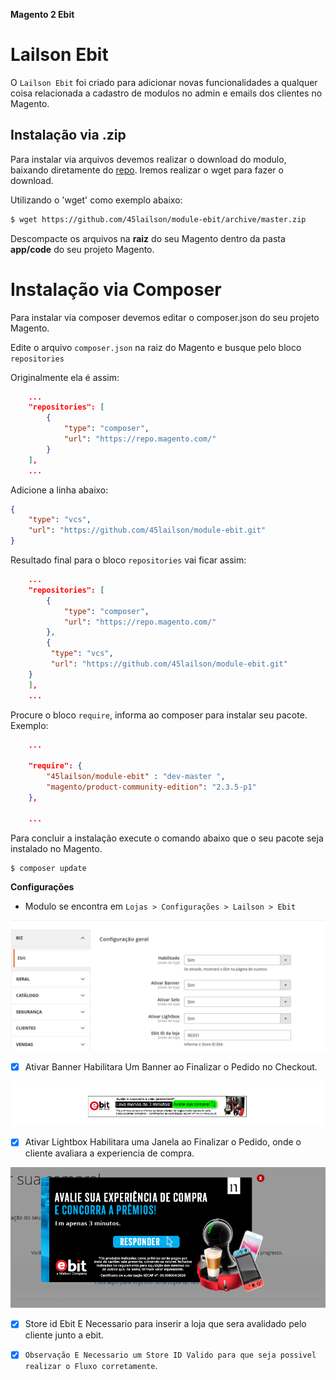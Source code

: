 **Magento 2 Ebit** 

 # Lailson Ebit

O `Lailson Ebit` foi criado para adicionar novas funcionalidades a qualquer coisa relacionada a cadastro de modulos no admin e emails dos  clientes no Magento.


## Instalação via .zip

Para instalar via arquivos devemos realizar o download do modulo, baixando diretamente do [repo](https://github.com/45lailson/module-ebit.git). Iremos realizar o wget para fazer o download.

Utilizando o 'wget' como exemplo abaixo:
```bash
$ wget https://github.com/45lailson/module-ebit/archive/master.zip
```
Descompacte os arquivos na **raiz** do seu Magento dentro da pasta **app/code** do seu projeto Magento.


# Instalação via Composer

Para instalar via composer devemos editar o composer.json do seu projeto Magento.

Edite o arquivo `composer.json` na raiz do Magento e busque pelo bloco `repositories`

Originalmente ela é assim:

```json
    ...
    "repositories": [
        {
            "type": "composer",
            "url": "https://repo.magento.com/"
        }
    ],
    ...
```
    

Adicione a linha abaixo:
```json
{
	"type": "vcs",
	"url": "https://github.com/45lailson/module-ebit.git"
}
```

Resultado final para o bloco `repositories` vai ficar assim:

```json
    ...
    "repositories": [
        {
            "type": "composer",
            "url": "https://repo.magento.com/"
        },
        {
	     "type": "vcs",
	     "url": "https://github.com/45lailson/module-ebit.git"
	}
    ],
    ...
```
Procure o bloco `require`, informa ao composer para instalar seu pacote. Exemplo:

```json
    ...
    
    "require": {
        "45lailson/module-ebit" : "dev-master ",
        "magento/product-community-edition": "2.3.5-p1"
    },

    ...
```

Para concluir a instalação execute o comando abaixo que o seu pacote seja instalado no Magento.
```bash
$ composer update
```

**Configurações** 

+ Modulo se encontra em `Lojas > Configurações > Lailson > Ebit`

![Configuraçao_Modulo_Admin](docs/configuracao_modulo.png)

* [x] Ativar Banner Habilitara Um Banner ao Finalizar o Pedido no Checkout.

![banner](docs/banner.png)


* [x] Ativar Lightbox Habilitara uma Janela ao Finalizar o Pedido, onde o cliente avaliara a experiencia de compra.

![Configuraçao_Modulo_Admin](docs/lighbox.png)


* [x] Store id Ebit E Necessario para inserir a loja que sera avalidado pelo cliente junto a ebit.

* [x] ```Observação E Necessario um Store ID Valido para que seja possivel realizar o Fluxo corretamente```.





